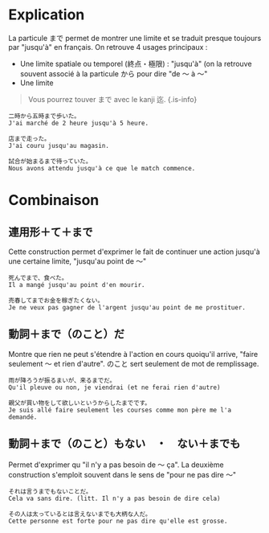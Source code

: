 <!-- TITLE: La particule まで -->
<!-- SUBTITLE: Explication détaillée de la particule まで -->

# Explication
La particule まで permet de montrer une limite et se traduit presque toujours par "jusqu'à" en français.
On retrouve 4 usages principaux :
- Une limite spatiale ou temporel (終点・極限) : "jusqu'à" (on la retrouve souvent associé à la particule から pour dire "de 〜 à 〜"
- Une limite 



> Vous pourrez touver まで avec le kanji 迄.
{.is-info}

	二時から五時まで歩いた。
	J'ai marché de 2 heure jusqu'à 5 heure.
	
	店まで走った。
	J'ai couru jusqu'au magasin.
	
	試合が始まるまで待っていた。
	Nous avons attendu jusqu'à ce que le match commence.
	
# Combinaison 
## 連用形＋て＋まで
Cette construction permet d'exprimer le fait de continuer une action jusqu'à une certaine limite, "jusqu'au point de 〜"  

	死んでまで、食べた。
	Il a mangé jusqu'au point d'en mourir.  
	
	売春してまでお金を稼ぎたくない。
	Je ne veux pas gagner de l'argent jusqu'au point de me prostituer.
	
## 動詞＋まで（のこと）だ
Montre que rien ne peut s'étendre à l'action en cours quoiqu'il arrive, "faire seulement 〜  et rien d'autre". のこと sert seulement de mot de remplissage.

	雨が降ろうが振るまいが、来るまでだ。
	Qu'il pleuve ou non, je viendrai (et ne ferai rien d'autre)
	
	親父が買い物をして欲しいというからしたまでです。
	Je suis allé faire seulement les courses comme mon père me l'a demandé.
	
## 動詞＋まで（のこと）もない　・　ない＋までも
Permet d'exprimer qu "il n'y a pas besoin de 〜 ça". La deuxième construction s'emploit souvent dans le sens de "pour ne pas dire 〜"

	それは言うまでもないことだ。
	Cela va sans dire. (litt. Il n'y a pas besoin de dire cela)
	
	その人は太っているとは言えないまでも大柄な人だ。
	Cette personne est forte pour ne pas dire qu'elle est grosse.
